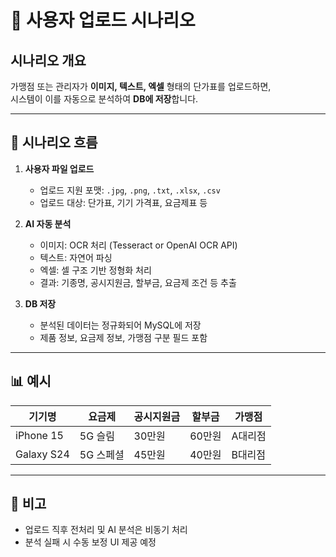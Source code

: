 # 📂 사용자 업로드 시나리오

## 시나리오 개요
가맹점 또는 관리자가 **이미지, 텍스트, 엑셀** 형태의 단가표를 업로드하면,  
시스템이 이를 자동으로 분석하여 **DB에 저장**합니다.

---

## 🧾 시나리오 흐름

1. **사용자 파일 업로드**
    - 업로드 지원 포맷: `.jpg`, `.png`, `.txt`, `.xlsx`, `.csv`
    - 업로드 대상: 단가표, 기기 가격표, 요금제표 등

2. **AI 자동 분석**
    - 이미지: OCR 처리 (Tesseract or OpenAI OCR API)
    - 텍스트: 자연어 파싱
    - 엑셀: 셀 구조 기반 정형화 처리
    - 결과: 기종명, 공시지원금, 할부금, 요금제 조건 등 추출

3. **DB 저장**
    - 분석된 데이터는 정규화되어 MySQL에 저장
    - 제품 정보, 요금제 정보, 가맹점 구분 필드 포함

---

## 📊 예시

| 기기명 | 요금제 | 공시지원금 | 할부금 | 가맹점 |
|--------|--------|-------------|--------|--------|
| iPhone 15 | 5G 슬림 | 30만원 | 60만원 | A대리점 |
| Galaxy S24 | 5G 스페셜 | 45만원 | 40만원 | B대리점 |

---

## 📌 비고

- 업로드 직후 전처리 및 AI 분석은 비동기 처리
- 분석 실패 시 수동 보정 UI 제공 예정